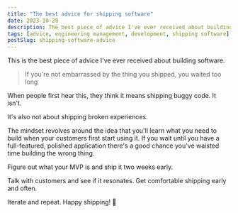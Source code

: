 ```yaml
---
title: "The best advice for shipping software"
date: 2023-10-29
description: The best piece of advice I've ever received about building software is to ship things you're embarrassed with.
tags: [advice, engineering management, development, shipping software]
postSlug: shipping-software-advice
---
```


This is the best piece of advice I've ever received about building software.

> If you're not embarrassed by the thing you shipped, you waited too long

When people first hear this, they think it means shipping buggy code. It isn't.

It's also not about shipping broken experiences.

The mindset revolves around the idea that you'll learn what you need to build when your customers first start using it. If you wait until you have a full-featured, polished application there's a good chance you've waisted time building the wrong thing.

Figure out what your MVP is and ship it two weeks early.

Talk with customers and see if it resonates. Get comfortable shipping early and often.

Iterate and repeat. Happy shipping! 🚢
